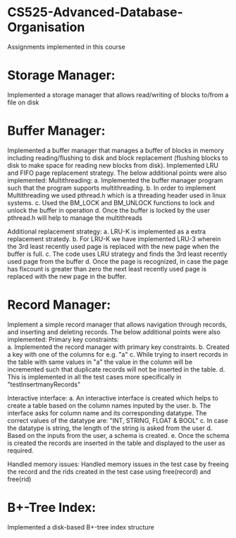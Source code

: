 # CS525-Advanced-Database-Organisation
Assignments implemented in this course
# Storage Manager: 
Implemented a storage manager that allows read/writing of blocks to/from a file on disk
# Buffer Manager:
Implemented a buffer manager that manages a buffer of blocks in memory including reading/flushing to disk and block replacement (flushing blocks to disk to make space for reading new blocks from disk). Implemented LRU and FIFO page replacement strategy. The below additional points were also implemented:
Multithreading: 
  a. Implemented the buffer manager program such that the program supports multithreading. 
  b. In order to implement Multithreading we used pthread.h which is a threading header used in linux systems. 
  c. Used the BM_LOCK and BM_UNLOCK functions to lock and unlock the buffer in operation
  d. Once the buffer is locked by the user pthread.h will help to manage the multithreads 

Additional replacement strategy: 
  a. LRU-K is implemented as a extra replacement stratedy. 
  b. For LRU-K we have implemented LRU-3 wherein the 3rd least recently used page is replaced with the new page when the buffer is full. 
  c. The code uses LRU strategy and finds the 3rd least recently used page from the buffer 
  d. Once the page is recognized, in case the page has fixcount is greater than zero the next least recently used page is replaced with the new page in the buffer.

# Record Manager: 
Implement a simple record manager that allows navigation through records, and inserting and deleting records. The below additional points were also implemented:
Primary key constraints:  
  a. Implemented the record manager with primary key constraints.
  b. Created a key with one of the columns for e.g. "a"
  c. While trying to insert records in the table with same values in "a" the value in the column will be incremented such that duplicate records will not be inserted in the table. 
  d. This is implemented in all the test cases more specifically in "testInsertmanyRecords"

Interactive interface:
  a. An interactive interface is created which helps to create a table based on the column names inputed by the user. 
  b. The interface asks for column name and its corresponding datatype. The correct values of the datatype are: "INT, STRING, FLOAT & BOOL"
  c. In case the datatype is string, the length of the string is asked from the user
  d. Based on the inputs from the user, a schema is created. 
  e. Once the schema is created the records are inserted in the table and displayed to the user as required. 

Handled memory issues:
Handled memory issues in the test case by freeing the record and the rids created in the test case using free(record) and free(rid)

# B+-Tree Index: 
Implemented a disk-based B+-tree index structure
